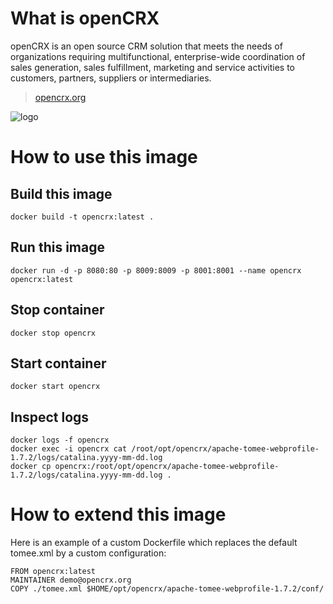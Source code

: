 # What is openCRX

openCRX is an open source CRM solution that meets the needs of organizations requiring multifunctional, enterprise-wide coordination of sales generation, sales fulfillment, marketing and service activities to customers, partners, suppliers or intermediaries.

> [opencrx.org](http://www.opencrx.org)

![logo](https://raw.githubusercontent.com/docker-library/docs/master/opencrx/logo.png)

# How to use this image

## Build this image

    docker build -t opencrx:latest .
    
## Run this image

    docker run -d -p 8080:80 -p 8009:8009 -p 8001:8001 --name opencrx opencrx:latest
    
## Stop container

    docker stop opencrx
    
## Start container

    docker start opencrx
    
## Inspect logs

    docker logs -f opencrx
    docker exec -i opencrx cat /root/opt/opencrx/apache-tomee-webprofile-1.7.2/logs/catalina.yyyy-mm-dd.log
    docker cp opencrx:/root/opt/opencrx/apache-tomee-webprofile-1.7.2/logs/catalina.yyyy-mm-dd.log .

# How to extend this image

Here is an example of a custom Dockerfile which replaces the default tomee.xml by a custom configuration:

    FROM opencrx:latest
    MAINTAINER demo@opencrx.org
    COPY ./tomee.xml $HOME/opt/opencrx/apache-tomee-webprofile-1.7.2/conf/
